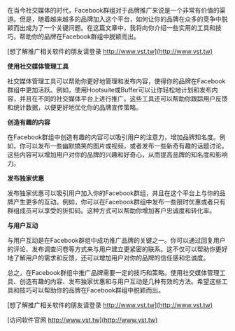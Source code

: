 在当今社交媒体的时代，Facebook群组对于品牌推广来说是一个非常有价值的渠道。但是，随着越来越多的品牌加入这个平台，如何让你的品牌在众多的竞争中脱颖而出成为了一个关键问题。在这篇文章中，我将向你介绍一些实用的工具和技巧，帮助你的品牌在Facebook群组中脱颖而出。

[想了解推广相关软件的朋友请登录 http://www.vst.tw](http://www.vst.tw)

**使用社交媒体管理工具**

社交媒体管理工具可以帮助你更好地管理和发布内容，使得你的品牌在Facebook群组中更加活跃。例如，使用Hootsuite或Buffer可以让你轻松地计划和发布内容，并且在不同的社交媒体平台上进行推广。这些工具还可以帮助你跟踪用户反馈和统计数据，以便更好地优化你的品牌宣传策略。

**创造有趣的内容**

在Facebook群组中创造有趣的内容可以吸引用户的注意力，增加品牌知名度。例如，你可以发布一些幽默搞笑的图片或视频，或者发布一些新奇有趣的话题讨论。这些内容可以增加用户对你的品牌的兴趣和好奇心，从而提高品牌的知名度和影响力。

**发布独家优惠**

发布独家优惠可以吸引用户加入你的Facebook群组，并且在这个平台上与你的品牌产生更多的互动。例如，你可以在Facebook群组中发布一些限时优惠或者只有群组成员可以享受的折扣码。这种方式可以帮助你增加客户忠诚度和转化率。

**与用户互动**

与用户互动是在Facebook群组中成功推广品牌的关键之一。你可以通过回复用户的评论、发布调查问卷等方式来与用户建立更紧密的联系。这不仅可以帮助你更好地了解用户的需求和反馈，还可以增加用户对你的品牌的信任感和忠诚度。

总之，在Facebook群组中推广品牌需要一定的技巧和策略。使用社交媒体管理工具、创造有趣的内容、发布独家优惠和与用户互动是几种有效的方法。希望这些工具和技巧可以帮助你的品牌在Facebook群组中脱颖而出。

[想了解推广相关软件的朋友请登录 http://www.vst.tw](http://www.vst.tw)


[访问软件官网 http://www.vst.tw](http://www.vst.tw)
